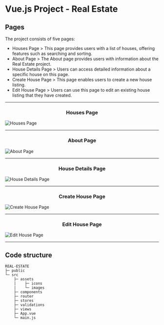 # Vue.js Project - Real Estate

## Pages

The project consists of five pages:

- Houses Page > This page provides users with a list of houses, offering features such as searching and sorting.
- About Page > The About page provides users with information about the Real Estate project.
- House Details Page > Users can access detailed information about a specific house on this page.
- Create House Page > This page enables users to create a new house listing.
- Edit House Page > Users can use this page to edit an existing house listing that they have created.

***

<h3 align="center">Houses Page</h3>

![Houses Page](https://github.com/trebektas/Real-Estate/assets/111200262/0ffaecc3-a149-4e75-a2c8-6f8b5b793a76)

***

<h3 align="center">About Page</h3>

![About Page](https://github.com/trebektas/Real-Estate/assets/111200262/2347d77f-f93c-4af4-9575-2c803298647e)

***

<h3 align="center">House Details Page</h3>

![House Details Page](https://github.com/trebektas/Real-Estate/assets/111200262/01b03cd4-001d-4a33-af71-9794c9ff9659)

***

<h3 align="center">Create House Page</h3>

![Create House Page](https://github.com/trebektas/Real-Estate/assets/111200262/0d61fa18-3d7c-4348-a777-ce78e2e1e243)

***

<h3 align="center">Edit House Page</h3>

![Edit House Page](https://github.com/trebektas/Real-Estate/assets/111200262/9c2e104c-0c19-4055-8fe5-9d7fab886d69)

***

## Code structure

```
REAL-ESTATE
├─ public
└─ src
    ├─ assets
    |    ├─ icons
    |    └─ images
    ├─ components
    ├─ router
    ├─ stores
    ├─ validations
    ├─ views
    ├─ App.vue
    └─ main.js
```
